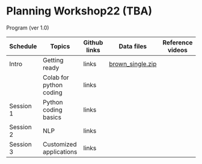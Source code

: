 # Planning Workshop22 (TBA)

Program (ver 1.0)

| Schedule | Topics | Github links | Data files | Reference videos |
|----------|--------|--------------|------------|-----------|
| Intro | Getting ready | links | [brown_single.zip](https://github.com/MK316/workshop22/blob/main/data/brown_single.zip)    |  |
|           | Colab for python coding | links |     |  |
| Session 1 | Python coding basics | links |     |   |
| Session 2 | NLP | links |     |   |
| Session 3 | Customized applications | links |     |   |


